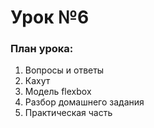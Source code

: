 # Урок №6

### План урока:

1. Вопросы и ответы
2. Кахут
3. Модель flexbox
4. Разбор домашнего задания
5. Практическая часть
